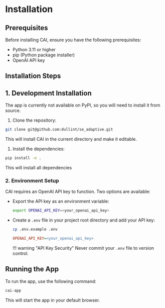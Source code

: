 # Installation

## Prerequisites

Before installing CAI, ensure you have the following prerequisites:

- Python 3.11 or higher
- pip (Python package installer)
- OpenAI API key

## Installation Steps

## 1. Development Installation

The app is currently not available on PyPI, so you will need to install it from source.

1. Clone the repository:

```bash
git clone git@github.com:dullint/se_adaptive.git
```

This will install CAI in the current directory and make it editable.

1. Install the dependencies:

```bash
pip install -e .
```

This will install all dependencies

### 2. Environment Setup

CAI requires an OpenAI API key to function. Two options are available:

- Export the API key as an environment variable:

    ```bash
    export OPENAI_API_KEY=<your_openai_api_key>
    ```

- Create a `.env` file in your project root directory and add your API key:

    ```bash
    cp .env.example .env
    ```

    ```ini title=".env"
    OPENAI_API_KEY=<your_openai_api_key>
    ```

    !!! warning "API Key Security"
        Never commit your `.env` file to version control.

## Running the App

To run the app, use the following command:

```bash
cai-app
```

This will start the app in your default browser.